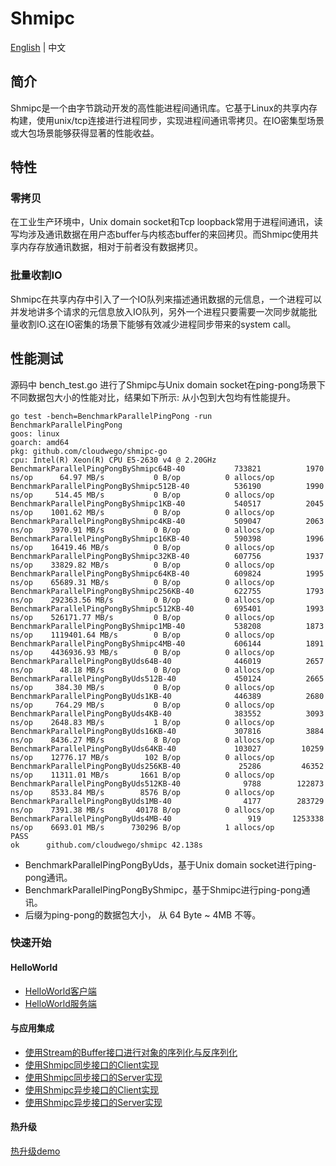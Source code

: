 # Shmipc

[English](README.md) | 中文 

## 简介

Shmipc是一个由字节跳动开发的高性能进程间通讯库。它基于Linux的共享内存构建，使用unix/tcp连接进行进程同步，实现进程间通讯零拷贝。在IO密集型场景或大包场景能够获得显著的性能收益。

## 特性

### 零拷贝

在工业生产环境中，Unix domain socket和Tcp loopback常用于进程间通讯，读写均涉及通讯数据在用户态buffer与内核态buffer的来回拷贝。而Shmipc使用共享内存存放通讯数据，相对于前者没有数据拷贝。

### 批量收割IO

Shmipc在共享内存中引入了一个IO队列来描述通讯数据的元信息，一个进程可以并发地讲多个请求的元信息放入IO队列，另外一个进程只要需要一次同步就能批量收割IO.这在IO密集的场景下能够有效减少进程同步带来的system call。

## 性能测试

源码中 bench_test.go 进行了Shmipc与Unix domain socket在ping-pong场景下不同数据包大小的性能对比，结果如下所示: 从小包到大包均有性能提升。

```
go test -bench=BenchmarkParallelPingPong -run BenchmarkParallelPingPong
goos: linux
goarch: amd64
pkg: github.com/cloudwego/shmipc-go
cpu: Intel(R) Xeon(R) CPU E5-2630 v4 @ 2.20GHz
BenchmarkParallelPingPongByShmipc64B-40      	  733821	      1970 ns/op	  64.97 MB/s	       0 B/op	       0 allocs/op
BenchmarkParallelPingPongByShmipc512B-40     	  536190	      1990 ns/op	 514.45 MB/s	       0 B/op	       0 allocs/op
BenchmarkParallelPingPongByShmipc1KB-40      	  540517	      2045 ns/op	1001.62 MB/s	       0 B/op	       0 allocs/op
BenchmarkParallelPingPongByShmipc4KB-40      	  509047	      2063 ns/op	3970.91 MB/s	       0 B/op	       0 allocs/op
BenchmarkParallelPingPongByShmipc16KB-40     	  590398	      1996 ns/op	16419.46 MB/s	       0 B/op	       0 allocs/op
BenchmarkParallelPingPongByShmipc32KB-40     	  607756	      1937 ns/op	33829.82 MB/s	       0 B/op	       0 allocs/op
BenchmarkParallelPingPongByShmipc64KB-40     	  609824	      1995 ns/op	65689.31 MB/s	       0 B/op	       0 allocs/op
BenchmarkParallelPingPongByShmipc256KB-40    	  622755	      1793 ns/op	292363.56 MB/s	       0 B/op	       0 allocs/op
BenchmarkParallelPingPongByShmipc512KB-40    	  695401	      1993 ns/op	526171.77 MB/s	       0 B/op	       0 allocs/op
BenchmarkParallelPingPongByShmipc1MB-40      	  538208	      1873 ns/op	1119401.64 MB/s	       0 B/op	       0 allocs/op
BenchmarkParallelPingPongByShmipc4MB-40      	  606144	      1891 ns/op	4436936.93 MB/s	       0 B/op	       0 allocs/op
BenchmarkParallelPingPongByUds64B-40         	  446019	      2657 ns/op	  48.18 MB/s	       0 B/op	       0 allocs/op
BenchmarkParallelPingPongByUds512B-40        	  450124	      2665 ns/op	 384.30 MB/s	       0 B/op	       0 allocs/op
BenchmarkParallelPingPongByUds1KB-40         	  446389	      2680 ns/op	 764.29 MB/s	       0 B/op	       0 allocs/op
BenchmarkParallelPingPongByUds4KB-40         	  383552	      3093 ns/op	2648.83 MB/s	       1 B/op	       0 allocs/op
BenchmarkParallelPingPongByUds16KB-40        	  307816	      3884 ns/op	8436.27 MB/s	       8 B/op	       0 allocs/op
BenchmarkParallelPingPongByUds64KB-40        	  103027	     10259 ns/op	12776.17 MB/s	     102 B/op	       0 allocs/op
BenchmarkParallelPingPongByUds256KB-40       	   25286	     46352 ns/op	11311.01 MB/s	    1661 B/op	       0 allocs/op
BenchmarkParallelPingPongByUds512KB-40       	    9788	    122873 ns/op	8533.84 MB/s	    8576 B/op	       0 allocs/op
BenchmarkParallelPingPongByUds1MB-40         	    4177	    283729 ns/op	7391.38 MB/s	   40178 B/op	       0 allocs/op
BenchmarkParallelPingPongByUds4MB-40         	     919	   1253338 ns/op	6693.01 MB/s	  730296 B/op	       1 allocs/op
PASS
ok  	github.com/cloudwego/shmipc	42.138s
```

- BenchmarkParallelPingPongByUds，基于Unix domain socket进行ping-pong通讯。
- BenchmarkParallelPingPongByShmipc，基于Shmipc进行ping-pong通讯。
- 后缀为ping-pong的数据包大小， 从 64 Byte ~ 4MB 不等。

### 快速开始

#### HelloWorld

- [HelloWorld客户端](https://github.com/cloudwego/shmipc-go/blob/main/example/helloworld/greeter_client/main.go)
- [HelloWorld服务端](https://github.com/cloudwego/shmipc-go/blob/main/example/helloworld/greeter_server/main.go)

#### 与应用集成

- [使用Stream的Buffer接口进行对象的序列化与反序列化](https://github.com/cloudwego/shmipc-go/blob/main/example/best_practice/idl/example.go)
- [使用Shmipc同步接口的Client实现](https://github.com/cloudwego/shmipc-go/blob/main/example/best_practice/shmipc_client/main.go)
- [使用Shmipc同步接口的Server实现](https://github.com/cloudwego/shmipc-go/blob/main/example/best_practice/shmipc_server/main.go)
- [使用Shmipc异步接口的Client实现](https://github.com/cloudwego/shmipc-go/blob/main/example/best_practice/shmipc_async_client/client.go)
- [使用Shmipc异步接口的Server实现](https://github.com/cloudwego/shmipc-go/blob/main/example/best_practice/shmipc_async_server/server.go) 

#### 热升级

[热升级demo](https://github.com/cloudwego/shmipc-go/blob/main/example/hot_restart_test/README.md)
